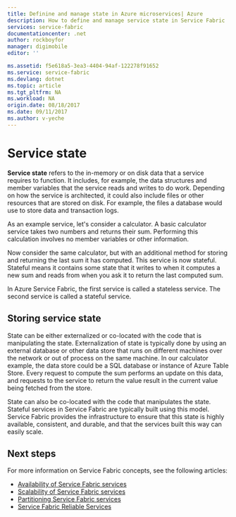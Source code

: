 ```yaml
---
title: Definine and manage state in Azure microservices| Azure
description: How to define and manage service state in Service Fabric
services: service-fabric
documentationcenter: .net
author: rockboyfor
manager: digimobile
editor: ''

ms.assetid: f5e618a5-3ea3-4404-94af-122278f91652
ms.service: service-fabric
ms.devlang: dotnet
ms.topic: article
ms.tgt_pltfrm: NA
ms.workload: NA
origin.date: 08/18/2017
ms.date: 09/11/2017
ms.author: v-yeche
---
```

# Service state
**Service state** refers to the in-memory or on disk data that a service requires to function. It includes, for example, the data structures and member variables that the service reads and writes to do work. Depending on how the service is architected, it could also include files or other resources that are stored on disk. For example, the files a database would use to store data and transaction logs.

As an example service, let's consider a calculator. A basic calculator service takes two numbers and returns their sum. Performing this calculation involves no member variables or other information.

Now consider the same calculator, but with an additional method for storing and returning the last sum it has computed. This service is now stateful. Stateful means it contains some state that it writes to when it computes a new sum and reads from when you ask it to return the last computed sum.

In Azure Service Fabric, the first service is called a stateless service. The second service is called a stateful service.

## Storing service state
State can be either externalized or co-located with the code that is manipulating the state. Externalization of state is typically done by using an external database or other data store that runs on different machines over the network or out of process on the same machine. In our calculator example, the data store could be a SQL database or instance of Azure Table Store. Every request to compute the sum performs an update on this data, and requests to the service to return the value result in the current value being fetched from the store. 

State can also be co-located with the code that manipulates the state. Stateful services in Service Fabric are typically built using this model. Service Fabric provides the infrastructure to ensure that this state is highly available, consistent, and durable, and that the services built this way can easily scale.

## Next steps
For more information on Service Fabric concepts, see the following articles:

* [Availability of Service Fabric services](service-fabric-availability-services.md)
* [Scalability of Service Fabric services](service-fabric-concepts-scalability.md)
* [Partitioning Service Fabric services](service-fabric-concepts-partitioning.md)
* [Service Fabric Reliable Services](service-fabric-reliable-services-introduction.md)

<!--Update_Description: update meta properties, wording update-->